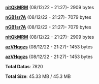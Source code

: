[**nitQkMRM**](/data/nitQkMRM.txt) (08/12/22 - 21:27)- 2909 bytes

[**nGB1sr7A**](/data/nGB1sr7A.txt) (08/12/22 - 21:27)- 7079 bytes

[**nGB1sr7A**](/data/nGB1sr7A.txt) (08/12/22 - 21:27)- 7079 bytes

[**nitQkMRM**](/data/nitQkMRM.txt) (08/12/22 - 21:27)- 2909 bytes

[**azVHqgzs**](/data/azVHqgzs.txt) (08/12/22 - 21:27)- 1453 bytes

[**azVHqgzs**](/data/azVHqgzs.txt) (08/12/22 - 21:27)- 1453 bytes

**Total Datas**: 7820

**Total Size**: 45.33 MB / 45.3 MB